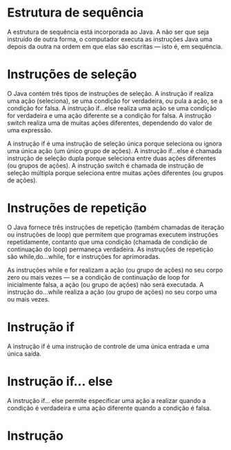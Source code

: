 # Estrutura de sequência

A estrutura de sequência está incorporada ao Java. A não ser que seja instruído de outra forma, o computador executa as instruções Java uma depois da outra na 
ordem em que elas são escritas — isto é, em sequência.

# Instruções de seleção

O Java contém três tipos de instruções de seleção. A instrução if realiza uma ação (seleciona), se uma condição for verdadeira, ou pula a ação, se a condição for falsa.
A instrução if…else realiza uma ação se uma condição for verdadeira e uma ação diferente se a condição for falsa. A instrução switch realiza uma de muitas ações
diferentes, dependendo do valor de uma expressão.

A instrução if é uma instrução de seleção única porque seleciona ou ignora uma única ação (um único grupo de ações). A instrução if…else é chamada instrução de seleção
dupla porque seleciona entre duas ações diferentes (ou grupos de ações). A instrução switch é chamada de instrução de seleção múltipla porque seleciona entre muitas ações
diferentes (ou grupos de ações).

# Instruções de repetição

O Java fornece três instruções de repetição (também chamadas de iteração ou instruções de loop) que permitem que programas executem instruções repetidamente, contanto que
uma condição (chamada de condição de continuação do loop) permaneça verdadeira. As instruções de repetição são while,do…while, for e instruções for aprimoradas.

As instruções while e for realizam a ação (ou grupo de ações) no seu corpo zero ou mais vezes — se a condição de continuação de loop for inicialmente falsa, a ação 
(ou grupo de ações) não será executada. A instrução do…while realiza a ação (ou grupo de ações) no seu corpo uma ou mais vezes.

# Instrução if

A instrução if é uma instrução de controle de uma única entrada e uma única saída.

# Instrução if... else

A instrução if... else permite especificar uma ação a realizar quando a condição é verdadeira e uma ação diferente quando a condição é falsa.

# Instrução 
